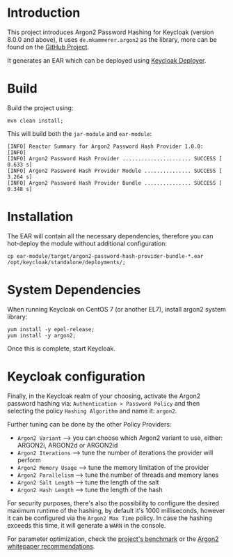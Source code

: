 # Introduction
This project introduces Argon2 Password Hashing for Keycloak (version 8.0.0 and above), it uses `de.mkammerer.argon2` as the library, more can be found on the [GitHub Project](https://github.com/phxql/argon2-jvm).

It generates an EAR which can be deployed using [Keycloak Deployer](https://www.keycloak.org/docs/latest/server_development/index.html#using-the-keycloak-deployer). 

# Build
Build the project using:
```
mvn clean install;
```

This will build both the `jar-module` and `ear-module`:
```
[INFO] Reactor Summary for Argon2 Password Hash Provider 1.0.0:
[INFO] 
[INFO] Argon2 Password Hash Provider ...................... SUCCESS [  0.633 s]
[INFO] Argon2 Password Hash Provider Module ............... SUCCESS [  3.264 s]
[INFO] Argon2 Password Hash Provider Bundle ............... SUCCESS [  0.348 s]
```

# Installation
The EAR will contain all the necessary dependencies, therefore you can hot-deploy the module without additional configuration:
```
cp ear-module/target/argon2-password-hash-provider-bundle-*.ear /opt/keycloak/standalone/deployments/;
```

# System Dependencies
When running Keycloak on CentOS 7 (or another EL7), install argon2 system library:
```
yum install -y epel-release;
yum install -y argon2;
```

Once this is complete, start Keycloak.

# Keycloak configuration
Finally, in the Keycloak realm of your choosing, activate the Argon2 password hashing via:
`Authentication > Password Policy` and then selecting the policy `Hashing Algorithm` and name it: `argon2`.

Further tuning can be done by the other Policy Providers:
* `Argon2 Variant` --> you can choose which Argon2 variant to use, either: ARGON2i, ARGON2d or ARGON2id
* `Argon2 Iterations` --> tune the number of iterations the provider will perform
* `Argon2 Memory Usage` --> tune the memory limitation of the provider
* `Argon2 Parallelism` --> tune the number of threads and memory lanes
* `Argon2 Salt Length` --> tune the length of the salt
* `Argon2 Hash Length` --> tune the length of the hash

For security purposes, there's also the possibility to configure the desired maximum runtime of the hashing, by default it's 1000 milliseconds, however it can be configured via the `Argon2 Max Time` policy.
In case the hashing exceeds this time, it will generate a `WARN` in the console.

For parameter optimization, check the [project's benchmark](https://github.com/phxql/argon2-jvm#recommended-parameters) or the [Argon2 whitepaper recommendations](https://github.com/P-H-C/phc-winner-argon2/blob/master/argon2-specs.pdf#section.9).
